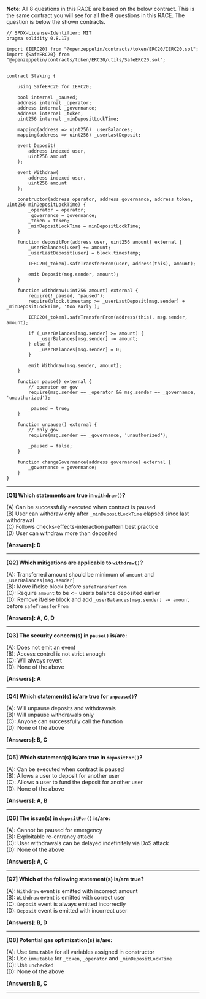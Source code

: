 **Note**: All 8 questions in this RACE are based on the below contract. This is the same contract you will see for all the 8 questions in this RACE. The question is below the shown contracts.

```solidity
// SPDX-License-Identifier: MIT
pragma solidity 0.8.17;

import {IERC20} from "@openzeppelin/contracts/token/ERC20/IERC20.sol";
import {SafeERC20} from "@openzeppelin/contracts/token/ERC20/utils/SafeERC20.sol";


contract Staking {

    using SafeERC20 for IERC20;

    bool internal _paused;
    address internal _operator;
    address internal _governance;
    address internal _token;
    uint256 internal _minDepositLockTime;

    mapping(address => uint256) _userBalances;
    mapping(address => uint256) _userLastDeposit;

    event Deposit(
        address indexed user,
        uint256 amount
    );

    event Withdraw(
        address indexed user,
        uint256 amount
    );

    constructor(address operator, address governance, address token, uint256 minDepositLockTime) {
        _operator = operator;
        _governance = governance;
        _token = token;
        _minDepositLockTime = minDepositLockTime;
    }

    function depositFor(address user, uint256 amount) external {
        _userBalances[user] += amount;
        _userLastDeposit[user] = block.timestamp;
        
        IERC20(_token).safeTransferFrom(user, address(this), amount);
        
        emit Deposit(msg.sender, amount);
    }

    function withdraw(uint256 amount) external {
        require(!_paused, 'paused');
        require(block.timestamp >= _userLastDeposit[msg.sender] + _minDepositLockTime, 'too early');

        IERC20(_token).safeTransferFrom(address(this), msg.sender, amount);

        if (_userBalances[msg.sender] >= amount) {
            _userBalances[msg.sender] -= amount;
        } else {
            _userBalances[msg.sender] = 0;
        }

        emit Withdraw(msg.sender, amount);
    }

    function pause() external {
        // operator or gov
        require(msg.sender == _operator && msg.sender == _governance, 'unauthorized');
        
        _paused = true;
    }

    function unpause() external {
        // only gov
        require(msg.sender == _governance, 'unauthorized');

        _paused = false;
    }
    
    function changeGovernance(address governance) external {
        _governance = governance;
    }
}
```

---

**[Q1] Which statements are true in `withdraw()`?**

(A) Can be successfully executed when contract is paused       
(B) User can withdraw only after `_minDepositLockTime` elapsed since last withdrawal    
(C) Follows checks-effects-interaction pattern best practice    
(D) User can withdraw more than deposited      
    
**[Answers]: D**    

---

**[Q2] Which mitigations are applicable to `withdraw()`?**

(A): Transferred amount should be minimum of `amount` and `_userBalances[msg.sender]`    
(B): Move if/else block before `safeTransferFrom`    
(C): Require `amount` to be <= user’s balance deposited earlier    
(D): Remove if/else block and add `_userBalances[msg.sender] -= amount` before `safeTransferFrom`    
    
**[Answers]: A, C, D**    

---

**[Q3] The security concern(s) in `pause()` is/are:**    
    
(A): Does not emit an event    
(B): Access control is not strict enough    
(C): Will always revert    
(D): None of the above    
    
**[Answers]: A**    
    
---

**[Q4] Which statement(s) is/are true for `unpause()`?**    
    
(A): Will unpause deposits and withdrawals    
(B): Will unpause withdrawals only    
(C): Anyone can successfully call the function    
(D): None of the above    
    
**[Answers]: B, C**    
    
---

**[Q5] Which statement(s) is/are true in `depositFor()`?**    

(A): Can be executed when contract is paused    
(B): Allows a user to deposit for another user    
(C): Allows a user to fund the deposit for another user    
(D): None of the above    
    
**[Answers]: A, B**    
    
---
    
**[Q6] The issue(s) in `depositFor()` is/are:**    

(A): Cannot be paused for emergency    
(B): Exploitable re-entrancy attack    
(C): User withdrawals can be delayed indefinitely via DoS attack    
(D): None of the above    
    
**[Answers]: A, C**    
    
---
    
**[Q7] Which of the following statement(s) is/are true?**    
    
(A): `Withdraw` event is emitted with incorrect amount    
(B): `Withdraw` event is emitted with correct user    
(C): `Deposit` event is always emitted incorrectly    
(D): `Deposit` event is emitted with incorrect user    
    
**[Answers]: B, D**    
    
---

**[Q8] Potential gas optimization(s) is/are:**    
    
(A): Use `immutable` for all variables assigned in constructor    
(B): Use `immutable` for `_token`, `_operator` and `_minDepositLockTime`    
(C): Use `unchecked`    
(D): None of the above    
    
**[Answers]: B, C**    
    
---
    
